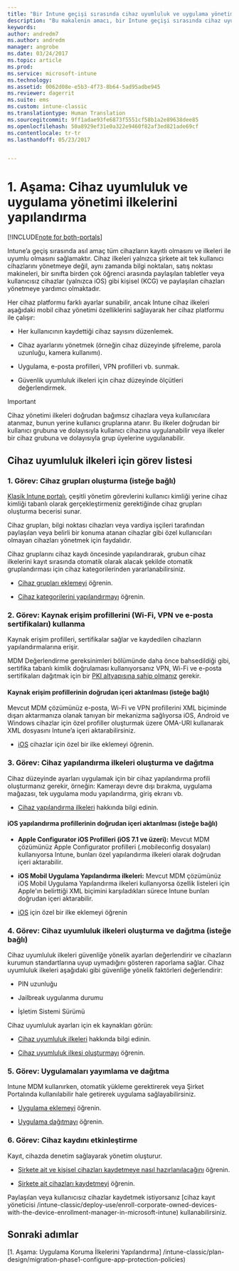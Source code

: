 ```yaml
---
title: "Bir Intune geçişi sırasında cihaz uyumluluk ve uygulama yönetimi ilkelerini yapılandırma | Microsoft Docs"
description: "Bu makalenin amacı, bir Intune geçişi sırasında cihaz uyumluluk ve uygulama yönetimi ilkelerini yapılandırmak için gerekli adımları sağlamaktır."
keywords: 
author: andredm7
ms.author: andredm
manager: angrobe
ms.date: 03/24/2017
ms.topic: article
ms.prod: 
ms.service: microsoft-intune
ms.technology: 
ms.assetid: 0062d08e-e5b3-4f73-8b64-5ad95adbe945
ms.reviewer: dagerrit
ms.suite: ems
ms.custom: intune-classic
ms.translationtype: Human Translation
ms.sourcegitcommit: 9ff1adae93fe6873f5551cf58b1a2e89638dee85
ms.openlocfilehash: 50a8929ef31e0a322e9460f82af3ed821ade69cf
ms.contentlocale: tr-tr
ms.lasthandoff: 05/23/2017


---
```


# <a name="phase-1-configure-device-compliance-and-app-management-policies"></a>1. Aşama: Cihaz uyumluluk ve uygulama yönetimi ilkelerini yapılandırma

[!INCLUDE[note for both-portals](../includes/note-for-both-portals.md)]

Intune’a geçiş sırasında asıl amaç tüm cihazların kayıtlı olmasını ve ilkeleri ile uyumlu olmasını sağlamaktır. Cihaz ilkeleri yalnızca şirkete ait tek kullanıcı cihazlarını yönetmeye değil, aynı zamanda bilgi noktaları, satış noktası makineleri, bir sınıfta birden çok öğrenci arasında paylaşılan tabletler veya kullanıcısız cihazlar (yalnızca iOS) gibi kişisel (KCG) ve paylaşılan cihazları yönetmeye yardımcı olmaktadır.

Her cihaz platformu farklı ayarlar sunabilir, ancak Intune cihaz ilkeleri aşağıdaki mobil cihaz yönetimi özelliklerini sağlayarak her cihaz platformu ile çalışır:

-   Her kullanıcının kaydettiği cihaz sayısını düzenlemek.

-   Cihaz ayarlarını yönetmek (örneğin cihaz düzeyinde şifreleme, parola uzunluğu, kamera kullanımı).

-   Uygulama, e-posta profilleri, VPN profilleri vb. sunmak.

-   Güvenlik uyumluluk ilkeleri için cihaz düzeyinde ölçütleri değerlendirmek.

> [!IMPORTANT]
> Cihaz yönetimi ilkeleri doğrudan bağımsız cihazlara veya kullanıcılara atanmaz, bunun yerine kullanıcı gruplarına atanır. Bu ilkeler doğrudan bir kullanıcı grubuna ve dolayısıyla kullanıcı cihazına uygulanabilir veya ilkeler bir cihaz grubuna ve dolayısıyla grup üyelerine uygulanabilir.

## <a name="task-list-for-device-compliance-policies"></a>Cihaz uyumluluk ilkeleri için görev listesi

### <a name="task-1-add-device-groups-optional"></a>1. Görev: Cihaz grupları oluşturma (isteğe bağlı)

[Klasik Intune portalı](https://manage.microsoft.com/), çeşitli yönetim görevlerini kullanıcı kimliği yerine cihaz kimliği tabanlı olarak gerçekleştirmeniz gerektiğinde cihaz grupları oluşturma becerisi sunar.

Cihaz grupları, bilgi noktası cihazları veya vardiya işçileri tarafından paylaşılan veya belirli bir konuma atanan cihazlar gibi özel kullanıcıları olmayan cihazları yönetmek için faydalıdır.

Cihaz gruplarını cihaz kaydı öncesinde yapılandırarak, grubun cihaz ilkelerini kayıt sırasında otomatik olarak alacak şekilde otomatik gruplandırması için cihaz kategorilerinden yararlanabilirsiniz.

-   [Cihaz grupları eklemeyi](/intune-classic/get-started/start-with-a-paid-subscription-to-microsoft-intune-step-5) öğrenin.

-   [Cihaz kategorilerini yapılandırmayı](/intune-classic/deploy-use/categorize-devices-with-device-group-mapping-in-microsoft-intune) öğrenin.

### <a name="task-2-use-resource-access-profiles-wi-fi-vpn-and-email-certificates"></a>2. Görev: Kaynak erişim profillerini (Wi-Fi, VPN ve e-posta sertifikaları) kullanma

Kaynak erişim profilleri, sertifikalar sağlar ve kaydedilen cihazların yapılandırmalarına erişir.

MDM Değerlendirme gereksinimleri bölümünde daha önce bahsedildiği gibi, sertifika tabanlı kimlik doğrulaması kullanıyorsanız VPN, Wi-Fi ve e-posta sertifikaları dağıtmak için bir [PKI altyapısına sahip olmanız](/intune-classic/deploy-use/secure-resource-access-with-certificate-profiles) gerekir.

#### <a name="direct-import-of-resource-access-profiles-optional"></a>Kaynak erişim profillerinin doğrudan içeri aktarılması (isteğe bağlı)

Mevcut MDM çözümünüz e-posta, Wi-Fi ve VPN profillerini XML biçiminde dışarı aktarmanıza olanak tanıyan bir mekanizma sağlıyorsa iOS, Android ve Windows cihazlar için özel profiller oluşturmak üzere OMA-URI kullanarak XML dosyasını Intune’a içeri aktarabilirsiniz.

-   [iOS](/intune-classic/deploy-use/windows-10-policy-settings-in-microsoft-intune) cihazlar için özel bir ilke eklemeyi öğrenin.

### <a name="task-3-create-and-deploy-device-configuration-profiles"></a>3. Görev: Cihaz yapılandırma ilkeleri oluşturma ve dağıtma

Cihaz düzeyinde ayarları uygulamak için bir cihaz yapılandırma profili oluşturmanız gerekir, örneğin: Kamerayı devre dışı bırakma, uygulama mağazası, tek uygulama modu yapılandırma, giriş ekranı vb.

- [Cihaz yapılandırma ilkeleri](https://docs.microsoft.com/intune/device-profile-create) hakkında bilgi edinin.

####  <a name="direct-import-of-ios-configuration-profiles-optional"></a>iOS yapılandırma profillerinin doğrudan içeri aktarılması (isteğe bağlı)

-   **Apple Configurator iOS Profilleri (iOS 7.1 ve üzeri):** Mevcut MDM çözümünüz Apple Configurator profilleri (.mobileconfig dosyaları) kullanıyorsa Intune, bunları özel yapılandırma ilkeleri olarak doğrudan içeri aktarabilir.

-   **iOS Mobil Uygulama Yapılandırma ilkeleri:** Mevcut MDM çözümünüz iOS Mobil Uygulama Yapılandırma ilkeleri kullanıyorsa özellik listeleri için Apple'ın belirttiği XML biçimini karşıladıkları sürece Intune bunları doğrudan içeri aktarabilir.

- [iOS](/intune-classic/deploy-use/ios-policy-settings-in-microsoft-intune#custom-policy-settings) için özel bir ilke eklemeyi öğrenin

### <a name="task-4-create-and-deploy-device-compliance-policies-optional"></a>4. Görev: Cihaz uyumluluk ilkeleri oluşturma ve dağıtma (isteğe bağlı)

Cihaz uyumluluk ilkeleri güvenliğe yönelik ayarları değerlendirir ve cihazların kurumun standartlarına uyup uymadığını gösteren raporlama sağlar. Cihaz uyumluluk ilkeleri aşağıdaki gibi güvenliğe yönelik faktörleri değerlendirir:

-   PIN uzunluğu

-   Jailbreak uygulanma durumu

-   İşletim Sistemi Sürümü

Cihaz uyumluluk ayarları için ek kaynakları görün:

-   [Cihaz uyumluluk ilkeleri](/intune-classic/deploy-use/introduction-to-device-compliance-policies-in-microsoft-intune) hakkında bilgi edinin.

-   [Cihaz uyumluluk ilkesi oluşturmayı](/intune-classic/deploy-use/create-a-device-compliance-policy-in-microsoft-intune) öğrenin.

### <a name="task-5-publish-and-deploy-apps"></a>5. Görev: Uygulamaları yayımlama ve dağıtma

Intune MDM kullanırken, otomatik yükleme gerektirerek veya Şirket Portalında kullanılabilir hale getirerek uygulama sağlayabilirsiniz.

-   [Uygulama eklemeyi](/intune-classic/deploy-use/add-apps) öğrenin.

-   [Uygulama dağıtmayı](/intune-classic/deploy-use/deploy-apps) öğrenin.

### <a name="task-6-enable-device-enrollment"></a>6. Görev: Cihaz kaydını etkinleştirme

Kayıt, cihazda denetim sağlayarak yönetim oluşturur.

-   [Şirkete ait ve kişisel cihazları kaydetmeye nasıl hazırlanılacağını](/intune-classic/deploy-use/enroll-devices-in-microsoft-intune) öğrenin.

-   [Şirkete ait cihazları kaydetmeyi](/intune-classic/deploy-use/manage-corporate-owned-devices) öğrenin.

Paylaşılan veya kullanıcısız cihazlar kaydetmek istiyorsanız [cihaz kayıt yöneticisi /intune-classic/deploy-use/enroll-corporate-owned-devices-with-the-device-enrollment-manager-in-microsoft-intune) kullanabilirsiniz.

## <a name="next-steps"></a>Sonraki adımlar 

[1. Aşama: Uygulama Koruma İlkelerini Yapılandırma] /intune-classic/plan-design/migration-phase1-configure-app-protection-policies)

